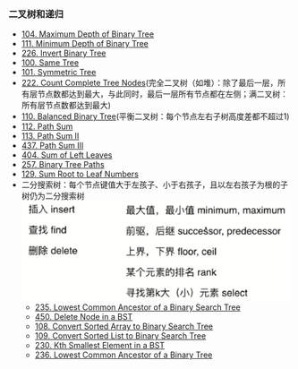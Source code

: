 ### 二叉树和递归

- [104. Maximum Depth of Binary Tree](https://leetcode.com/problems/maximum-depth-of-binary-tree/)
- [111. Minimum Depth of Binary Tree](https://leetcode.com/problems/minimum-depth-of-binary-tree/)
- [226. Invert Binary Tree](https://leetcode.com/problems/invert-binary-tree/)
- [100. Same Tree](https://leetcode.com/problems/same-tree/)
- [101. Symmetric Tree](https://leetcode.com/problems/symmetric-tree/)
- [222. Count Complete Tree Nodes](https://leetcode.com/problems/count-complete-tree-nodes/)(完全二叉树（如堆）：除了最后一层，所有层节点数都达到最大，与此同时，最后一层所有节点都在左侧；满二叉树：所有层节点数都达到最大)
- [110. Balanced Binary Tree](https://leetcode.com/problems/balanced-binary-tree/)(平衡二叉树：每个节点左右子树高度差都不超过1)
- [112. Path Sum](https://leetcode.com/problems/path-sum/)
- [113. Path Sum II](https://leetcode.com/problems/path-sum-ii/)
- [437. Path Sum III](https://leetcode.com/problems/path-sum-iii/)
- [404. Sum of Left Leaves](https://leetcode.com/problems/sum-of-left-leaves/)
- [257. Binary Tree Paths](https://leetcode.com/problems/binary-tree-paths/)
- [129. Sum Root to Leaf Numbers](https://leetcode.com/problems/sum-root-to-leaf-numbers/)
- 二分搜索树：每个节点键值大于左孩子、小于右孩子，且以左右孩子为根的子树仍为二分搜索树
![BST基本操作](BST基本操作.png)
    - [235. Lowest Common Ancestor of a Binary Search Tree](https://leetcode.com/problems/lowest-common-ancestor-of-a-binary-search-tree/)
    - [450. Delete Node in a BST](https://leetcode.com/problems/delete-node-in-a-bst/)
    - [108. Convert Sorted Array to Binary Search Tree](https://leetcode.com/problems/convert-sorted-array-to-binary-search-tree/)
    - [109. Convert Sorted List to Binary Search Tree](https://leetcode.com/problems/convert-sorted-list-to-binary-search-tree/)
    - [230. Kth Smallest Element in a BST](https://leetcode.com/problems/kth-smallest-element-in-a-bst/)
    - [236. Lowest Common Ancestor of a Binary Tree](https://leetcode.com/problems/lowest-common-ancestor-of-a-binary-tree/)
